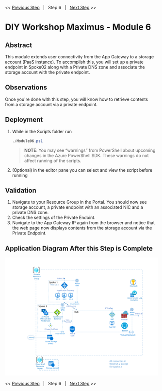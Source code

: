 << [Previous Step][Prev]&nbsp;&nbsp;&nbsp;|&nbsp;&nbsp;&nbsp;Step 6&nbsp;&nbsp;&nbsp;|&nbsp;&nbsp;&nbsp;[Next Step][Next] >> 

# DIY Workshop Maximus - Module 6

## Abstract
This module extends user connectivity from the App Gateway to a storage account (PaaS instance). To accomplish this, you will set up a private endpoint in Spoke02 along with a Private DNS zone and associate the storage account with the private endpoint.

## Observations
Once you're done with this step, you will know how to retrieve contents from a storage account via a private endpoint.

## Deployment
1. While in the Scripts folder run
   ```powershell
   ./Module06.ps1
   ```
   > **NOTE**: You may see “warnings” from PowerShell about upcoming changes in the Azure PowerShell SDK. These warnings do not affect running of the scripts.

2. (Optional) in the editor pane you can select and view the script before running

## Validation
1. Navigate to your Resource Group in the Portal. You should now see storage account, a private endpoint with an associated NIC and a private DNS zone. 
2. Check the settings of the Private Endoint.
6. Navigate to the App Gateway IP again from the browser and notice that the web page now displays contents from the storage account via the Private Endpoint.



## Application Diagram After this Step is Complete
[![1]][1]

<< [Previous Step][Prev]&nbsp;&nbsp;&nbsp;|&nbsp;&nbsp;&nbsp;Step 6&nbsp;&nbsp;&nbsp;|&nbsp;&nbsp;&nbsp;[Next Step][Next] >> 

<!--Link References-->
[Prev]: ./Module05.md
[Next]: ./Module07.md

<!--Image References-->
[1]: ./Media/Step6.svg "As built diagram for step 6" 